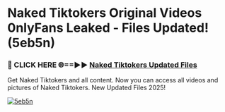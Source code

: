 # Naked Tiktokers Original Videos 0nlyFans Leaked - Files Updated! (5eb5n)

<h3>🔴 CLICK HERE 🌐==►► <a href="https://tinyurl.com/yckcrads" rel="nofollow">Naked Tiktokers Updated Files</a></h3>

Get Naked Tiktokers and all content. Now you can access all videos and pictures of Naked Tiktokers. New Updated Files 2025!

[![5eb5n](https://i.imgur.com/hpKpOFt.gif)](https://tinyurl.com/yckcrads)
